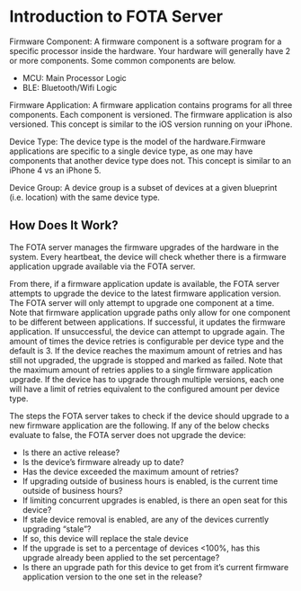 # Introduction to FOTA Server

Firmware Component: A firmware component is a software program for a specific processor inside the hardware. Your hardware will generally have 2 or more components. Some common components are below.

- MCU: Main Processor Logic
- BLE: Bluetooth/Wifi Logic
 
Firmware Application: A firmware application contains programs for all three components. Each component is versioned. The firmware application is also versioned. This concept is similar to the iOS version running on your iPhone. 

Device  Type: The device type is the model of the hardware.Firmware applications are specific to a single device type, as one may have components that another device type does not. This concept is similar to an iPhone 4 vs an iPhone 5. 

Device Group: A device group is a subset of devices at a given blueprint (i.e. location) with the same device type. 


## How Does It Work?

The FOTA server manages the firmware upgrades of the hardware in the system. Every heartbeat, the device will check whether there is a firmware application upgrade available via the FOTA server. 

From there, if a firmware application update is available, the FOTA server attempts to upgrade the device to the latest firmware application version. The FOTA server will only attempt to upgrade one component at a time. Note that firmware application upgrade paths only allow for one component to be different between applications.  If successful, it updates the firmware application. If unsuccessful, the device can attempt to upgrade again. The amount of times the device retries is configurable per device type and the default is 3. If the device reaches the maximum amount of retries and has still not upgraded, the upgrade is stopped and marked as failed. Note that the maximum amount of retries applies to a single firmware application upgrade. If the device has to upgrade through multiple versions, each one will have a limit of retries equivalent to the configured amount per device type. 

The steps the FOTA server takes to check if the device should upgrade to a new firmware application are the following. If any of the below checks evaluate to false, the FOTA server does not upgrade the device: 

- Is there an active release?
- Is the device’s firmware already up to date?
- Has the device exceeded the maximum amount of retries?
- If upgrading outside of business hours is enabled, is the current time outside of business hours?
- If limiting concurrent upgrades is enabled, is there an open seat for this device?
- If stale device removal is enabled, are any of the devices currently upgrading “stale”? 
- If so, this device will replace the stale device
- If the upgrade is set to a percentage of devices <100%, has this upgrade already been applied to the set percentage?
- Is there an upgrade path for this device to get from it’s current firmware application version to the one set in the release?
